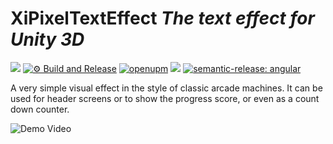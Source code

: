 # XiPixelTextEffect _The text effect for Unity 3D_

![](https://img.shields.io/badge/unity-2018.3%20or%20later-green.svg)
[![⚙ Build and Release](https://github.com/hww/XiPixelTextEffect/actions/workflows/ci.yml/badge.svg)](https://github.com/hww/XiPixelTextEffect/actions/workflows/ci.yml)
[![openupm](https://img.shields.io/npm/v/com.hww.xipixeltexteffect?label=openupm&registry_uri=https://package.openupm.com)](https://openupm.com/packages/com.hww.xipixeltexteffect/)
[![](https://img.shields.io/github/license/hww/XiPixelTextEffect.svg)](https://github.com/hww/XiPixelTextEffect/blob/master/LICENSE)
[![semantic-release: angular](https://img.shields.io/badge/semantic--release-angular-e10079?logo=semantic-release)](https://github.com/semantic-release/semantic-release)


A very simple visual effect in the style of classic arcade machines. It can be used for header screens or to show the progress score, or even as a count down counter.

![Demo Video](/Docs/demo-video.gif)
